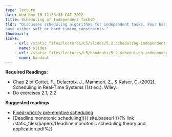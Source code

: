 ```yaml
---
type: lecture
date: Wed Nov 16 11:38:35 CAT 2022
title: Scheduling of Independent TasksD
tldr: "Discusses scheduling algorithms for independent tasks. Four basic algorithms are discussed: rate monotonic, inverse deadline, earliest deadline first, and least laxity first. These algorithms deal with homogeneous sets of tasks, where tasks are either periodic or aperiodic. However, real-time applications often require both types of tasks. In this context, periodic tasks usually have hard timing constraints and are scheduled with one of the four basic algorithms. Aperiodic tasks
have either soft or hard timing constraints."
thumbnail: 
links: 
    - url: /static_files/lectures/L5/slides/5.2.scheduling-independent-tasks.pdf
      name: slides
    - url: /static_files/lectures/L5/handouts/5.2.scheduling-independent-tasks.pdf
      name: handout
---
```


**Required Readings:**
- Chap 2 of Cottet, F., Delacroix, J., Mammeri, Z., & Kaiser, C. (2002). Scheduling in Real-Time Systems (1st ed.). Wiley.
- Do exercises 2.1, 2.2

**Suggested readings**
- [Fixed-priority pre-emptive scheduling](https://en.wikipedia.org/wiki/Fixed-priority_pre-emptive_scheduling)
- [Deadline monotonic scheduling]({{ site.baseurl }}{% link /static_files/papers/Deadline monotonic scheduling theory and application.pdf%})
